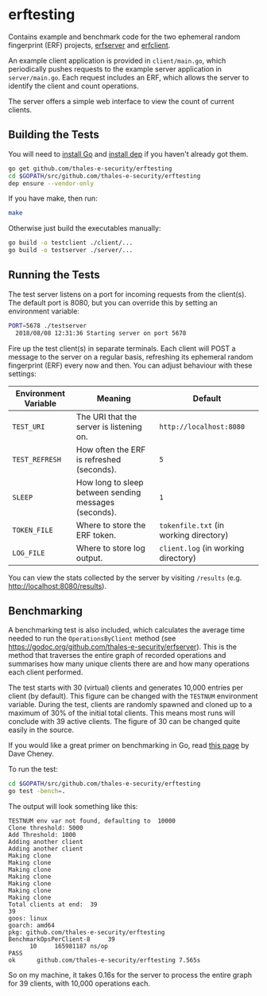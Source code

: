 # erftesting

Contains example and benchmark code for the two ephemeral random fingerprint (ERF) projects, [erfserver](https://github.com/thales-e-security/erfserver) and [erfclient](https://github.com/thales-e-security/erfclient).

An example client application is provided in `client/main.go`, which periodically pushes requests to the example server application in `server/main.go`. Each request includes an ERF, which allows the server to identify the client and count operations.

The server offers a simple web interface to view the count of current clients.

## Building the Tests

You will need to [install Go](https://golang.org/doc/install) and [install dep](https://github.com/golang/dep#installation) if you haven't already got them.


```bash
go get github.com/thales-e-security/erftesting
cd $GOPATH/src/github.com/thales-e-security/erftesting
dep ensure --vendor-only
```


If you have make, then run:

```bash
make
```
Otherwise just build the executables manually:

```bash
go build -o testclient ./client/...
go build -o testserver ./server/...
```


## Running the Tests

The test server listens on a port for incoming requests from the client(s). The default port is 8080, but you can override this by setting an environment variable:

```bash
PORT=5678 ./testserver 
  2018/08/08 12:31:36 Starting server on port 5678
```

Fire up the test client(s) in separate terminals. Each client will POST a message to the server on a regular basis, refreshing its ephemeral random fingerprint (ERF) every now and then. You can adjust behaviour with these settings:

| Environment Variable | Meaning | Default |
|----------------------|---------|---------|
| `TEST_URI`             | The URI that the server is listening on. | `http://localhost:8080` |
| `TEST_REFRESH`             | How often the ERF is refreshed (seconds). | `5` |
| `SLEEP`             | How long to sleep between sending messages (seconds). | `1` |
| `TOKEN_FILE`             | Where to store the ERF token. | `tokenfile.txt` (in working directory) |
| `LOG_FILE`             | Where to store log output. | `client.log` (in working directory) |

You can view the stats collected by the server by visiting `/results` (e.g. [http://localhost:8080/results](http://localhost:8080/results)).

## Benchmarking

A benchmarking test is also included, which calculates the average time needed to run the `OperationsByClient` method (see https://godoc.org/github.com/thales-e-security/erfserver). This is the method that traverses the entire graph of recorded operations and summarises how many unique clients there are and how many operations each client performed.

The test starts with 30 (virtual) clients and generates 10,000 entries per client (by default). This figure can be changed with the `TESTNUM` environment variable. During the test, clients are randomly spawned and cloned up to a maximum of 30% of the initial total clients. This means most runs will conclude with 39 active clients. The figure of 30 can be changed quite easily in the source.

If you would like a great primer on benchmarking in Go, read [this page](https://dave.cheney.net/2013/06/30/how-to-write-benchmarks-in-go) by Dave Cheney.

To run the test:

```bash
cd $GOPATH/src/github.com/thales-e-security/erftesting
go test -bench=.
```

The output will look something like this:

```
TESTNUM env var not found, defaulting to  10000
Clone threshold: 5000
Add Threshold: 1000
Adding another client
Adding another client
Making clone
Making clone
Making clone
Making clone
Making clone
Making clone
Making clone
Total clients at end:  39
39
goos: linux
goarch: amd64
pkg: github.com/thales-e-security/erftesting
BenchmarkOpsPerClient-8   	39
      10	 165981187 ns/op
PASS
ok  	github.com/thales-e-security/erftesting	7.565s
```

So on my machine, it takes 0.16s for the server to process the entire graph for 39 clients, with 10,000 operations each.